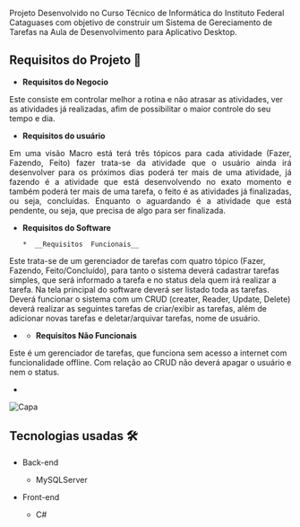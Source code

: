 

Projeto  Desenvolvido  no Curso Técnico de Informática do Instituto Federal Cataguases com objetivo de construir um Sistema de Gereciamento de Tarefas na Aula de Desenvolvimento para Aplicativo Desktop.

## Requisitos do Projeto 📅
 
 * __Requisitos do Negocio__

 Este consiste em controlar melhor a rotina e não atrasar as atividades, ver as atividades já realizadas, afim de possibilitar o maior controle do seu tempo e dia.


 * __Requisitos do usuário__

 <p align= "justify">
  Em uma visão Macro está terá três tópicos para cada atividade (Fazer, Fazendo, Feito) fazer trata-se da atividade que o usuário ainda irá desenvolver para os próximos dias poderá ter mais de uma atividade, já fazendo é a atividade que está desenvolvendo no exato momento e também poderá ter mais de uma tarefa, o feito é as atividades já finalizadas, ou seja, concluídas. Enquanto o aguardando é a atividade que está pendente, ou seja, que precisa de algo para ser finalizada.
  </p>

* __Requisitos do Software__

	  *  __Requisitos  Funcionais__
	
	 <p align= "justify">
Este trata-se de um gerenciador de tarefas com quatro tópico (Fazer, Fazendo, Feito/Concluído), para tanto o sistema deverá cadastrar tarefas simples, que será informado a tarefa e no status dela quem irá realizar a tarefa. Na tela principal do software deverá ser listado toda as tarefas. Deverá funcionar o sistema com um CRUD (creater, Reader, Update, Delete) deverá realizar as seguintes tarefas de criar/exibir as tarefas, além de adicionar novas tarefas e deletar/arquivar tarefas, nome de usuário.
- </p>

	 *    __Requisitos  Não Funcionais__
	
	 <p align= "justify">
Este é um gerenciador de tarefas, que funciona sem acesso a internet com funcionalidade offline. Com relação ao CRUD não deverá apagar o usuário e nem o status.
- </p>


![Capa](https://drive.google.com/uc?id=1QsTV7D05fqWg7Y2mUCSi3sjR7IK5ozug)


## Tecnologias usadas 🛠
- Back-end
	- MySQLServer
	
- Front-end
	- C#
	
